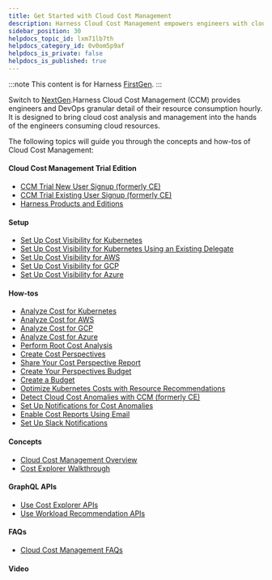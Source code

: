 ```yaml
---
title: Get Started with Cloud Cost Management
description: Harness Cloud Cost Management empowers engineers with cloud cost visibility of their apps, microservices, and clusters.
sidebar_position: 30
helpdocs_topic_id: lxm71lb7th
helpdocs_category_id: 0v0om5p9af
helpdocs_is_private: false
helpdocs_is_published: true
---
```


:::note
This content is for Harness [FirstGen](../../getting-started/harness-first-gen-vs-harness-next-gen.md). 
:::

Switch to [NextGen](../../cloud-cost-management/2-getting-started-ccm/2-harness-key-cloud-cost-concepts.md).Harness Cloud Cost Management (CCM) provides engineers and DevOps granular detail of their resource consumption hourly. It is designed to bring cloud cost analysis and management into the hands of the engineers consuming cloud resources.

The following topics will guide you through the concepts and how-tos of Cloud Cost Management:

#### Cloud Cost Management Trial Edition

* [CCM Trial New User Signup (formerly CE)](../cloud-cost-management/new-to-ccm-get-started-with-a-trial/setup-ce-harness-editions.md)
* [CCM Trial Existing User Signup (formerly CE)](../cloud-cost-management/new-to-ccm-get-started-with-a-trial/ce-trial-existing-user-signup.md)
* [Harness Products and Editions](harness-editions.md)

#### Setup

* [Set Up Cost Visibility for Kubernetes](../cloud-cost-management/setup-cost-visibility/enable-ce-by-adding-a-delegate.md)
* [Set Up Cost Visibility for Kubernetes Using an Existing Delegate](../cloud-cost-management/setup-cost-visibility/enable-continuous-efficiency-for-kubernetes.md)
* [Set Up Cost Visibility for AWS](../cloud-cost-management/setup-cost-visibility/enable-continuous-efficiency-for-aws.md)
* [Set Up Cost Visibility for GCP](../cloud-cost-management/setup-cost-visibility/enable-cloud-efficiency-for-google-cloud-platform-gcp.md)
* [Set Up Cost Visibility for Azure](../cloud-cost-management/setup-cost-visibility/set-up-cost-visibility-for-azure.md)

#### How-tos

* [Analyze Cost for Kubernetes](../cloud-cost-management/root-cost-analysis/analyze-cost-trends-across-clusters.md)
* [Analyze Cost for AWS](../cloud-cost-management/root-cost-analysis/analyze-cost-trends-for-aws.md)
* [Analyze Cost for GCP](../cloud-cost-management/root-cost-analysis/analyze-cost-for-gcp.md)
* [Analyze Cost for Azure](../cloud-cost-management/root-cost-analysis/analyze-cost-for-azure.md)
* [Perform Root Cost Analysis](../cloud-cost-management/root-cost-analysis/perform-root-cause-analysis.md)
* [Create Cost Perspectives](../cloud-cost-management/ccm-perspectives/perspectives.md)
* [Share Your Cost Perspective Report](../cloud-cost-management/ccm-perspectives/share-report-in-cost-perspectives.md)
* [Create Your Perspectives Budget](../cloud-cost-management/ccm-perspectives/create-your-perspectives-budget.md)
* [Create a Budget](../cloud-cost-management/ccm-budgets/create-a-budget.md)
* [Optimize Kubernetes Costs with Resource Recommendations](../cloud-cost-management/ccm-recommendations/recommendations.md)
* [Detect Cloud Cost Anomalies with CCM (formerly CE)](../cloud-cost-management/ccm-anomaly-detection/detect-cost-anomalies-with-ce.md)
* [Set Up Notifications for Cost Anomalies](../cloud-cost-management/ccm-anomaly-detection/set-up-notifications-for-cost-anomalies.md)
* [Enable Cost Reports Using Email](../cloud-cost-management/cost-report/set-communications.md)
* [Set Up Slack Notifications](../cloud-cost-management/cost-report/set-up-slack-notifications.md)

#### Concepts

* [Cloud Cost Management Overview](../../cloud-cost-management/2-getting-started-ccm/1-continuous-efficiency-overview.md)
* [Cost Explorer Walkthrough](../cloud-cost-management/concepts-ccm/a-cost-explorer-walkthrough.md)

#### GraphQL APIs

* [Use Cost Explorer APIs](../cloud-cost-management/cost-explorer-apis/ce-cost-explorer-apis.md)
* [Use Workload Recommendation APIs](../cloud-cost-management/cost-explorer-apis/workload-recommendations-api.md)

#### FAQs

* [Cloud Cost Management FAQs](../firstgen-fa-qs/cloud-cost-management-faqs.md)

#### Video

<docvideo src="https://www.youtube.com/embed/xnbTUNet5gw" />